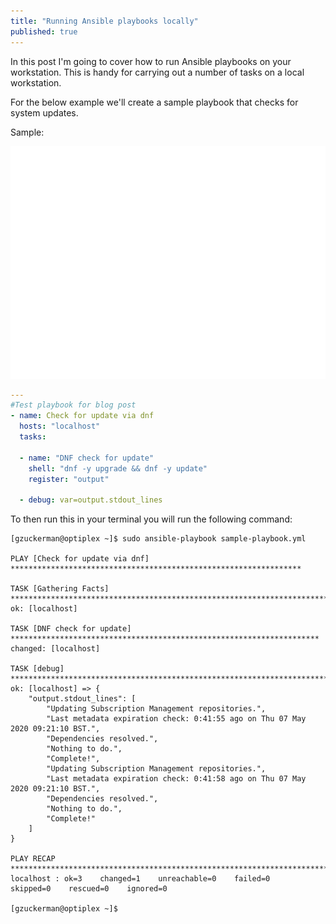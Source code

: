 ```yaml
---
title: "Running Ansible playbooks locally"
published: true
---
```


In this post I'm going to cover how to run Ansible playbooks on your workstation. This is handy for carrying out a number of tasks on a local workstation.

For the below example we'll create a sample playbook that checks for system updates. 

Sample:

![alt text](https://raw.githubusercontent.com/gzuckerman/personal-website/master/imgs/playbook-example.svg "Ansible sample")

```yaml
---
#Test playbook for blog post
- name: Check for update via dnf
  hosts: "localhost"
  tasks:
  
  - name: "DNF check for update"
    shell: "dnf -y upgrade && dnf -y update"
    register: "output"
    
  - debug: var=output.stdout_lines
```
To then run this in your terminal you will run the following command:

```console
[gzuckerman@optiplex ~]$ sudo ansible-playbook sample-playbook.yml

PLAY [Check for update via dnf] *****************************************************************

TASK [Gathering Facts] **************************************************************************
ok: [localhost]

TASK [DNF check for update] *********************************************************************
changed: [localhost]

TASK [debug] ************************************************************************************
ok: [localhost] => {
    "output.stdout_lines": [
        "Updating Subscription Management repositories.",
        "Last metadata expiration check: 0:41:55 ago on Thu 07 May 2020 09:21:10 BST.",
        "Dependencies resolved.",
        "Nothing to do.",
        "Complete!",
        "Updating Subscription Management repositories.",
        "Last metadata expiration check: 0:41:58 ago on Thu 07 May 2020 09:21:10 BST.",
        "Dependencies resolved.",
        "Nothing to do.",
        "Complete!"
    ]
}

PLAY RECAP **************************************************************************************
localhost : ok=3    changed=1    unreachable=0    failed=0    skipped=0    rescued=0    ignored=0   

[gzuckerman@optiplex ~]$

```
